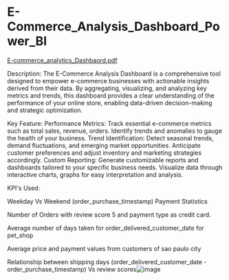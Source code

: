 # E-Commerce_Analysis_Dashboard_Power_BI

[E-commerce_analytics_Dashbaord.pdf](https://github.com/chetank397/E-Commerce_Analysis_Dashboard_Power_BI/files/15037729/E-commerce_analytics_Dashbaord.pdf)

Description:
The E-Commerce Analysis Dashboard is a comprehensive tool designed to empower e-commerce businesses with actionable insights derived from their data. By aggregating, visualizing, and analyzing key metrics and trends, this dashboard provides a clear understanding of the performance of your online store, enabling data-driven decision-making and strategic optimization.

Key Feature:
Performance Metrics: Track essential e-commerce metrics such as total sales, revenue, orders. Identify trends and anomalies to gauge the health of your business.
Trend Identification: Detect seasonal trends, demand fluctuations, and emerging market opportunities. Anticipate customer preferences and adjust inventory and marketing strategies accordingly.
Custom Reporting: Generate customizable reports and dashboards tailored to your specific business needs. Visualize data through interactive charts, graphs for easy interpretation and analysis.

KPI's Used:

Weekday Vs Weekend (order_purchase_timestamp) Payment Statistics

Number of Orders with review score 5 and payment type as credit card.

Average number of days taken for order_delivered_customer_date for pet_shop

Average price and payment values from customers of sao paulo city

Relationship between shipping days (order_delivered_customer_date - order_purchase_timestamp) Vs review scores![image](https://github.com/chetank397/E-Commerce_Analysis_Dashboard_Power_BI/assets/163136348/4290a88a-9e29-4dae-a388-4da72b0f9155)

